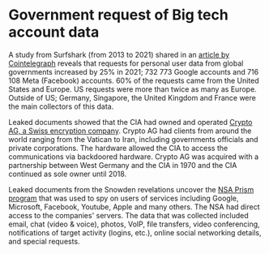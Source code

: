 # Government request of Big tech account data

A study from Surfshark (from 2013 to 2021) shared in an [article by Cointelegraph](https://cointelegraph.com/news/government-requests-for-user-data-from-big-tech-increased-by-25-data) reveals that requests for personal user data from global governments increased by 25% in 2021; 732 773 Google accounts and 716 108 Meta (Facebook) accounts. 60% of the requests came from the United States and Europe. US requests were more than twice as many as Europe. Outside of US; Germany, Singapore, the United Kingdom and France were the main collectors of this data. 

Leaked documents showed that the CIA had owned and operated [Crypto AG, a Swiss encryption company](https://www.businessinsider.com/cia-secretly-bought-encryption-company-crypto-ag-spy-countries-report-2020-2). Crypto AG had clients from around the world ranging from the Vatican to Iran, including governments officials and private corporations. The hardware allowed the CIA to access the communications via backdoored hardware. Crypto AG was acquired with a partnership between West Germany and the CIA in 1970 and the CIA continued as sole owner until 2018.

Leaked documents from the Snowden revelations uncover the [NSA Prism program](https://www.theguardian.com/world/2013/jun/06/us-tech-giants-nsa-data) that was used to spy on users of services including Google, Microsoft, Facebook, Youtube, Apple and many others. The NSA had direct access to the companies' servers. The data that was collected included email, chat (video & voice), photos, VoIP, file transfers, video conferencing, notifications of target activity (logins, etc.), online social networking details, and special requests.